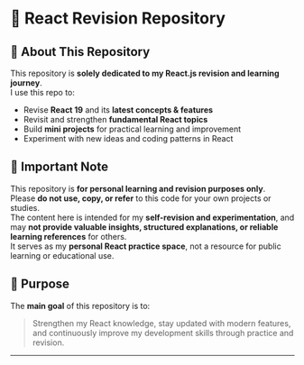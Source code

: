 # 🧠 React Revision Repository

## 📌 About This Repository
This repository is **solely dedicated to my React.js revision and learning journey**.  
I use this repo to:

- Revise **React 19** and its **latest concepts & features**
- Revisit and strengthen **fundamental React topics**
- Build **mini projects** for practical learning and improvement
- Experiment with new ideas and coding patterns in React

## 🚫 Important Note
This repository is **for personal learning and revision purposes only**.  
Please **do not use, copy, or refer** to this code for your own projects or studies.  
The content here is intended for my **self-revision and experimentation**, and may **not provide valuable insights, structured explanations, or reliable learning references** for others.  
It serves as my **personal React practice space**, not a resource for public learning or educational use.

## 🎯 Purpose
The **main goal** of this repository is to:
> Strengthen my React knowledge, stay updated with modern features, and continuously improve my development skills through practice and revision.

---
